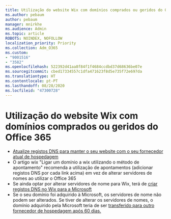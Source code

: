 ```yaml
---
title: Utilização do website Wix com domínios comprados ou geridos do Office 365
ms.author: pebaum
author: pebaum
manager: mnirkhe
ms.audience: Admin
ms.topic: article
ROBOTS: NOINDEX, NOFOLLOW
localization_priority: Priority
ms.collection: Adm_O365
ms.custom:
- "9001516"
- "3582"
ms.openlocfilehash: 522392d41aa8f84f1f4684ccdbd37d68636be07e
ms.sourcegitcommit: cbed17334557c1dfa471623f8d5e735f72e697da
ms.translationtype: HT
ms.contentlocale: pt-PT
ms.lasthandoff: 08/28/2020
ms.locfileid: "47300728"
---
```

# <a name="using-wix-website-with-office-365-purchased-or-managed-domains"></a>Utilização do website Wix com domínios comprados ou geridos do Office 365

- [Atualize registos DNS para manter o seu website com o seu fornecedor atual de hospedagem](https://docs.microsoft.com/microsoft-365/admin/dns/update-dns-records-to-retain-current-hosting-provider)
- O artigo wix "Ligar um domínio a wix utilizando o método de apontamento" recomenda a utilização de apontamentos (adicionar registos DNS por cada link acima) em vez de alterar servidores de nomes ao utilizar o Office 365
- Se ainda optar por alterar servidores de nome para Wix, terá de  [criar registos DNS no Wix para a Microsoft](https://docs.microsoft.com/microsoft-365/admin/dns/create-dns-records-at-wix?view=o365-worldwide)
- Se o seu domínio foi adquirido à Microsoft, os servidores de nome não podem ser alterados. Se tiver de alterar os servidores de nomes, o domínio adquirido pela Microsoft teria de ser  [transferido para outro fornecedor de hospedagem após 60 dias.](https://docs.microsoft.com/microsoft-365/admin/get-help-with-domains/transfer-a-domain-from-microsoft-to-another-host)